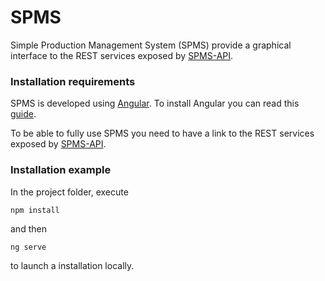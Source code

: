 # SPMS
Simple Production Management System (SPMS) provide a graphical interface to the REST services exposed by [SPMS-API](https://github.com/myna-project/SPMS).

### Installation requirements
SPMS is developed using [Angular](https://angular.io/). To install Angular you can read this [guide](https://angular.io/guide/setup-local).

To be able to fully use SPMS you need to have a link to the REST services exposed by [SPMS-API](https://github.com/myna-project/SPMS).

### Installation example
In the project folder, execute

```
npm install
```

and then

```
ng serve
```

to launch a installation locally.